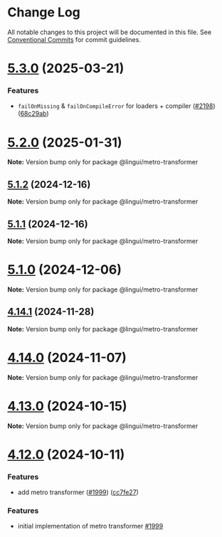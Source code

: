 # Change Log

All notable changes to this project will be documented in this file.
See [Conventional Commits](https://conventionalcommits.org) for commit guidelines.

# [5.3.0](https://github.com/lingui/js-lingui/compare/v5.2.0...v5.3.0) (2025-03-21)

### Features

* `failOnMissing` & `failOnCompileError` for loaders + compiler ([#2198](https://github.com/lingui/js-lingui/issues/2198)) ([68c29ab](https://github.com/lingui/js-lingui/commit/68c29abf23974d8bffb6cadaacafc88e4760d3cb))

# [5.2.0](https://github.com/lingui/js-lingui/compare/v5.1.2...v5.2.0) (2025-01-31)

**Note:** Version bump only for package @lingui/metro-transformer

## [5.1.2](https://github.com/lingui/js-lingui/compare/v5.1.1...v5.1.2) (2024-12-16)

**Note:** Version bump only for package @lingui/metro-transformer

## [5.1.1](https://github.com/lingui/js-lingui/compare/v5.1.0...v5.1.1) (2024-12-16)

**Note:** Version bump only for package @lingui/metro-transformer

# [5.1.0](https://github.com/lingui/js-lingui/compare/v5.0.0...v5.1.0) (2024-12-06)

**Note:** Version bump only for package @lingui/metro-transformer

## [4.14.1](https://github.com/lingui/js-lingui/compare/v4.14.0...v4.14.1) (2024-11-28)

**Note:** Version bump only for package @lingui/metro-transformer

# [4.14.0](https://github.com/lingui/js-lingui/compare/v4.13.0...v4.14.0) (2024-11-07)

**Note:** Version bump only for package @lingui/metro-transformer

# [4.13.0](https://github.com/lingui/js-lingui/compare/v4.12.0...v4.13.0) (2024-10-15)

**Note:** Version bump only for package @lingui/metro-transformer

# [4.12.0](https://github.com/lingui/js-lingui/compare/v4.11.4...v4.12.0) (2024-10-11)

### Features

- add metro transformer ([#1999](https://github.com/lingui/js-lingui/issues/1999)) ([cc7fe27](https://github.com/lingui/js-lingui/commit/cc7fe2744495e69984bf6839e217cb4216f004ce))

### Features

- initial implementation of metro transformer [#1999](https://github.com/lingui/js-lingui/pull/1999)
